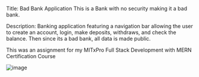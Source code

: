 Title: Bad Bank Application
This is a Bank with no security making it a bad bank.

Description: Banking application featuring a navigation bar allowing the user to create an account, login, make deposits, withdraws, and check the balance. Then since its a bad bank, all data is made public.

This was an assignment for my MITxPro Full Stack Development with MERN Certification Course

![image](https://user-images.githubusercontent.com/89057457/153344228-5b9c65c9-96e8-4721-ab0b-70c842a4913b.png)
